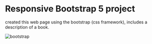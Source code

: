 # Responsive Bootstrap 5 project 
created this web page using the bootstrap (css framework), includes a description of a book.


![bootstrap](https://user-images.githubusercontent.com/74638335/182836913-72be9327-8c2f-406a-b3b2-5e75c6f5ddef.png)
